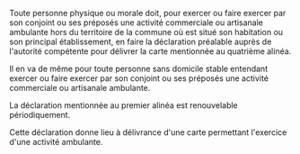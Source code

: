 Toute personne physique ou morale doit, pour exercer ou faire exercer par son conjoint ou ses préposés une activité commerciale ou artisanale ambulante hors du territoire de la commune où est situé son habitation ou son principal établissement, en faire la déclaration préalable auprès de l'autorité compétente pour délivrer la carte mentionnée au quatrième alinéa. 


Il en va de même pour toute personne sans domicile stable entendant exercer ou faire exercer par son conjoint ou ses préposés une activité commerciale ou artisanale ambulante. 


La déclaration mentionnée au premier alinéa est renouvelable périodiquement. 


Cette déclaration donne lieu à délivrance d'une carte permettant l'exercice d'une activité ambulante.

